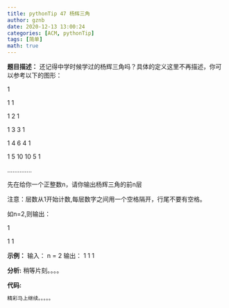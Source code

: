 ```yaml
---
title: pythonTip 47 杨辉三角
author: gznb
date: 2020-12-13 13:00:24
categories: [ACM, pythonTip]
tags: [简单]
math: true
---
```


**题目描述：**
还记得中学时候学过的杨辉三角吗？具体的定义这里不再描述，你可以参考以下的图形：

1

1 1

1 2 1

1 3 3 1

1 4 6 4 1

1 5 10 10 5 1

..............

先在给你一个正整数n，请你输出杨辉三角的前n层

注意：层数从1开始计数,每层数字之间用一个空格隔开，行尾不要有空格。

如n=2,则输出：

1

1 1

**示例：**
输入：
n = 2
输出：
1
1 1


**分析:**
稍等片刻。。。。

**代码:**
```python
精彩马上继续。。。。。
```
